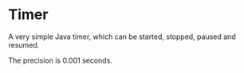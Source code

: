 # Timer

A very simple Java timer, which can be started, stopped, paused and resumed.

The precision is 0.001 seconds.
